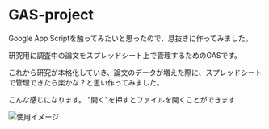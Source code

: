 # GAS-project

Google App Scriptを触ってみたいと思ったので、息抜きに作ってみました。

研究用に調査中の論文をスプレッドシート上で管理するためのGASです。

これから研究が本格化していき、論文のデータが増えた際に、スプレッドシートで管理できたら楽かな？と思い作ってみました。

こんな感じになります。
"開く"を押すとファイルを開くことができます

![使用イメージ](images/GASイメージ.png)
